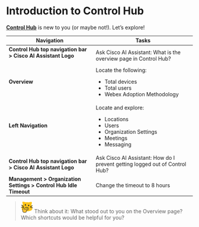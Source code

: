 # Introduction to Control Hub
<a href="http://admin.webex.com" target="_blank"><b>Control Hub</b></a> is new to you (or maybe not!). Let’s explore!

| Navigation | Tasks |
| --- | --- |
| **Control Hub top navigation bar > Cisco AI Assistant Logo**<br><br>| Ask Cisco AI Assistant: What is the overview page in Control Hub?  |
| **Overview**<br><br>| Locate the following:<ul><li>Total devices</li><li>Total users</li><li>Webex Adoption Methodology</li></ul>|
| **Left Navigation**<br><br>|  Locate and explore:<ul><li>Locations</li><li>Users</li><li>Organization Settings</li><li>Meetings</li><li>Messaging</li></ul> |
| **Control Hub top navigation bar > Cisco AI Assistant Logo**| Ask Cisco AI Assistant: How do I prevent getting logged out of Control Hub? |
| **Management > Organization Settings > Control Hub Idle Timeout**|  Change the timeout to 8 hours   |


>![Think About It](template_assets/thinkingcat.png) Think about it: What stood out to you on the Overview page? Which shortcuts would be helpful for you?
